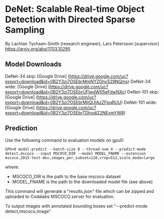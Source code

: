 # DeNet: Scalable Real-time Object Detection with Directed Sparse Sampling
By Lachlan Tychsen-Smith (research engineer), Lars Petersson (supervisor)
https://arxiv.org/abs/1703.10295

## Model Downloads
DeNet-34 skip: [Google Drive] (https://drive.google.com/uc?export=download&id=0B2Y3zi7OSEbrMmNYZGhyS29NQms)
DeNet-34 wide: [Google Drive] (https://drive.google.com/uc?export=download&id=0B2Y3zi7OSEbrUFlwdW05eFdwNXc)
DeNet-101 skip: [Google Drive] (https://drive.google.com/uc?export=download&id=0B2Y3zi7OSEbrMjlQUlAzZFpqRUU)
DeNet-101 wide: [Google Drive] (https://drive.google.com/uc?export=download&id=0B2Y3zi7OSEbrTDhodlZ2NExmYW8)

## Prediction

Use the following command to evaluation models on gpu0:

    GPU=0 model-predict --batch-size 8 --thread-num 4 --predict-mode detect,mscoco --input MSCOCO_DIR --model MODEL_FNAME --extension mscoco,2015-test-dev,images_per_subset=128,crop=512,scale_mode=large
    
where: 
* MSCOCO_DIR is the path to the base mscoco dataset
* MODEL_FNAME is the path to the downloaded model file (see above)  

This command will generate a "results.json" file which can be zipped and uploaded to Codalabs MSCOCO server for evaluation.

To output images with annotated bounding boxes set "--predict-mode detect,mscoco,image"
